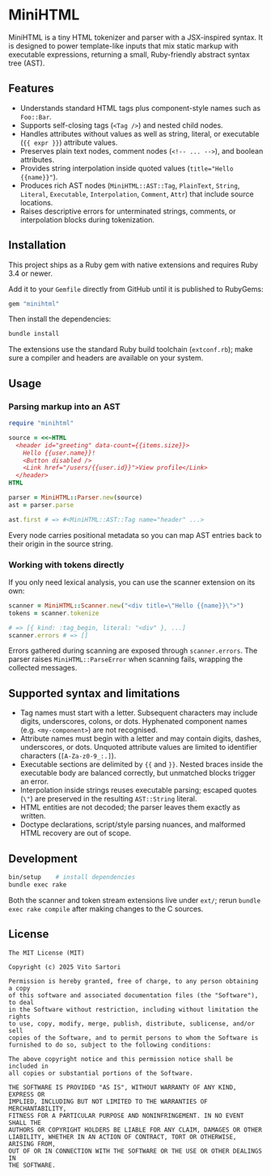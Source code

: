 # MiniHTML

MiniHTML is a tiny HTML tokenizer and parser with a JSX-inspired syntax. It is designed to power template-like inputs that mix static markup with executable expressions, returning a small, Ruby-friendly abstract syntax tree (AST).

## Features

- Understands standard HTML tags plus component-style names such as `Foo::Bar`.
- Supports self-closing tags (`<Tag />`) and nested child nodes.
- Handles attributes without values as well as string, literal, or executable (`{{ expr }}`) attribute values.
- Preserves plain text nodes, comment nodes (`<!-- ... -->`), and boolean attributes.
- Provides string interpolation inside quoted values (`title="Hello {{name}}"`).
- Produces rich AST nodes (`MiniHTML::AST::Tag`, `PlainText`, `String`, `Literal`, `Executable`, `Interpolation`, `Comment`, `Attr`) that include source locations.
- Raises descriptive errors for unterminated strings, comments, or interpolation blocks during tokenization.

## Installation

This project ships as a Ruby gem with native extensions and requires Ruby 3.4 or newer.

Add it to your `Gemfile` directly from GitHub until it is published to RubyGems:

```ruby
gem "minihtml"
```

Then install the dependencies:

```bash
bundle install
```

The extensions use the standard Ruby build toolchain (`extconf.rb`); make sure a compiler and headers are available on your system.

## Usage

### Parsing markup into an AST

```ruby
require "minihtml"

source = <<~HTML
  <header id="greeting" data-count={{items.size}}>
    Hello {{user.name}}!
    <Button disabled />
    <Link href="/users/{{user.id}}">View profile</Link>
  </header>
HTML

parser = MiniHTML::Parser.new(source)
ast = parser.parse

ast.first # => #<MiniHTML::AST::Tag name="header" ...>
```

Every node carries positional metadata so you can map AST entries back to their origin in the source string.

### Working with tokens directly

If you only need lexical analysis, you can use the scanner extension on its own:

```ruby
scanner = MiniHTML::Scanner.new("<div title=\"Hello {{name}}\">")
tokens = scanner.tokenize

# => [{ kind: :tag_begin, literal: "<div" }, ...]
scanner.errors # => []
```

Errors gathered during scanning are exposed through `scanner.errors`. The parser raises `MiniHTML::ParseError` when scanning fails, wrapping the collected messages.

## Supported syntax and limitations

- Tag names must start with a letter. Subsequent characters may include digits, underscores, colons, or dots. Hyphenated component names (e.g. `<my-component>`) are not recognised.
- Attribute names must begin with a letter and may contain digits, dashes, underscores, or dots. Unquoted attribute values are limited to identifier characters (`[A-Za-z0-9_:.]`).
- Executable sections are delimited by `{{` and `}}`. Nested braces inside the executable body are balanced correctly, but unmatched blocks trigger an error.
- Interpolation inside strings reuses executable parsing; escaped quotes (`\"`) are preserved in the resulting `AST::String` literal.
- HTML entities are not decoded; the parser leaves them exactly as written.
- Doctype declarations, script/style parsing nuances, and malformed HTML recovery are out of scope.

## Development

```bash
bin/setup    # install dependencies
bundle exec rake
```

Both the scanner and token stream extensions live under `ext/`; rerun `bundle exec rake compile` after making changes to the C sources.

## License

```
The MIT License (MIT)

Copyright (c) 2025 Vito Sartori

Permission is hereby granted, free of charge, to any person obtaining a copy
of this software and associated documentation files (the "Software"), to deal
in the Software without restriction, including without limitation the rights
to use, copy, modify, merge, publish, distribute, sublicense, and/or sell
copies of the Software, and to permit persons to whom the Software is
furnished to do so, subject to the following conditions:

The above copyright notice and this permission notice shall be included in
all copies or substantial portions of the Software.

THE SOFTWARE IS PROVIDED "AS IS", WITHOUT WARRANTY OF ANY KIND, EXPRESS OR
IMPLIED, INCLUDING BUT NOT LIMITED TO THE WARRANTIES OF MERCHANTABILITY,
FITNESS FOR A PARTICULAR PURPOSE AND NONINFRINGEMENT. IN NO EVENT SHALL THE
AUTHORS OR COPYRIGHT HOLDERS BE LIABLE FOR ANY CLAIM, DAMAGES OR OTHER
LIABILITY, WHETHER IN AN ACTION OF CONTRACT, TORT OR OTHERWISE, ARISING FROM,
OUT OF OR IN CONNECTION WITH THE SOFTWARE OR THE USE OR OTHER DEALINGS IN
THE SOFTWARE.
```

